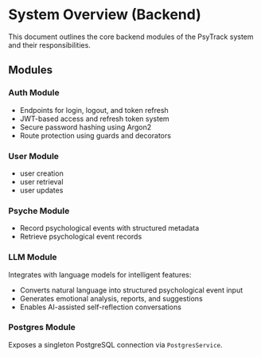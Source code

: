 # System Overview (Backend)

This document outlines the core backend modules of the PsyTrack system and their responsibilities.

## Modules

### Auth Module

- Endpoints for login, logout, and token refresh
- JWT-based access and refresh token system
- Secure password hashing using Argon2
- Route protection using guards and decorators

### User Module

- user creation
- user retrieval
- user updates

### Psyche Module

- Record psychological events with structured metadata
- Retrieve psychological event records

### LLM Module

Integrates with language models for intelligent features:

- Converts natural language into structured psychological event input
- Generates emotional analysis, reports, and suggestions
- Enables AI-assisted self-reflection conversations

### Postgres Module

Exposes a singleton PostgreSQL connection via `PostgresService`.
